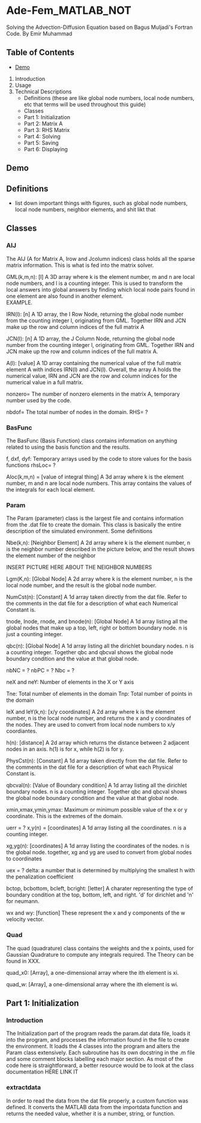 # Ade-Fem_MATLAB_NOT

Solving the Advection-Diffusion Equation based on Bagus Muljadi's Fortran Code. By Emir Muhammad

## Table of Contents
* [Demo](#Demo) 
1.  Introduction
2.  Usage
3. Technical Descriptions 
    * Definitions 
        (these are like global node numbers, local node numbers, etc that terms will be used throughout this guide)
    * Classes
    * Part 1: Initialization
    * Part 2: Matrix A
    * Part 3: RHS Matrix
    * Part 4: Solving
    * Part 5: Saving
    * Part 6: Displaying
## Demo

## Definitions
- list down important things with figures, such as global node numbers, local node numbers, neighbor elements, and shit likt that
## Classes

### AIJ
The AIJ (A for Matrix A, Irow and Jcolumn indices) class holds all the sparse matrix information. This is what is fed into the matrix solver. 

GML(k,m,n): [l]
A 3D array where k is the element number, m and n are local node numbers, and l is a counting integer. This is used to transform the local answers into global answers by finding which local node pairs found in one element are also found in another element.  
EXAMPLE.

IRN(l): [n]
A 1D array, the I Row Node, returning the global node number from the counting integer l, originating from GML. Together IRN and JCN make up the row and column indices of the full matrix A

JCN(l): [n]
A 1D array, the J Column Node, returning the global node number from the counting integer l, originating from GML. Together IRN and JCN make up the row and column indices of the full matrix A.

A(l): [value]
A 1D array containing the numerical value of the full matrix element A with indices IRN(l) and JCN(l). Overall, the array A holds the numerical value, IRN and JCN are the row and column indices for the numerical value in a full matrix. 

nonzero= The number of nonzero elements in the matrix A, temporary number used by the code.

nbdof= The total number of nodes in the domain.
RHS= ?


### BasFunc
The BasFunc (Basis Function) class contains information on anything related to using the basis function and the results.

f, dxf, dyf: Temporary arrays used by the code to store values for the basis functions
rhsLoc= ?

Aloc(k,m,n) = [value of integral thing]
A 3d array where k is the element number, m and n are local node numbers. This array contains the values of the integrals for each local element. 

### Param
The Param (parameter) class is the largest file and contains information from the .dat file to create the domain. This class is basically the entire description of the simulated environment. 
Some definitions 
 
Nbe(k,n): [Neighbor Element]
 A 2d array where k is the element number, n is the neighbor number described in the picture below, and the result shows the element number of the neighbor

INSERT PICTURE HERE ABOUT THE NEIGHBOR NUMBERS

Lgm(K,n): [Global Node]
 A 2d array where k is the element number, n is the local node number, and the result is the global node number. 


NumCst(n): [Constant]
A 1d array taken directly from the dat file. Refer to the comments in the dat file for a description of what each Numerical Constant is.

tnode, lnode, rnode, and bnode(n): [Global Node]
A 1d array listing all the global nodes that make up a top, left, right or bottom boundary node. n is just a counting integer. 

qbc(n): [Global Node]
A 1d array listing all the dirichlet boundary nodes. n is a counting integer. Together qbc and qbcval shows the global node boundary condition and the value at that global node. 

nbNC = ?
nbPC = ?
Nbc = ?

neX and neY: Number of elements in the X or Y axis

Tne: Total number of elements in the domain
Tnp: Total number of points in the domain

leX and leY(k,n): [x/y coordinates] 
A 2d array where k is the element number, n is the local node number, and returns the x and y coordinates of the nodes. They are used to convert from local node numbers to x/y coordiantes. 

h(n): [distance]
A 2d array which returns the distance between 2 adjacent nodes in an axis. h(1) is for x, while h(2) is for y.

PhysCst(n): [Constant]
A 1d array taken directly from the dat file. Refer to the comments in the dat file for a description of what each Physical Constant is.

qbcval(n): [Value of Boundary condition]
A 1d array listing all the dirichlet boundary nodes. n is a counting integer. Together qbc and qbcval shows the global node boundary condition and the value at that global node. 

xmin,xmax,ymin,ymax:  Maximum or minimum possible value of the x or y coordinate. This is the extremes of the domain.

uerr = ?
x,y(n) = [coordinates]
A 1d array listing all the coordinates. n is a counting integer.

xg,yg(n): [coordinates]
A 1d array listing the coordinates of the nodes. n is the global node. together, xg and yg are used to convert from global nodes to coordinates

uex = ?
delta: a number that is determined by multiplying the smallest h with the penalization coefficient

bctop, bcbottom, bcleft, bcright: [letter]
A charater representing the type of boundary condition at the top, bottom, left, and right. 'd' for dirichlet and 'n' for neumann.

wx and wy: [function]
These represent the x and y components of the w velocity vector.

### Quad
The quad (quadrature) class contains the weights and the x points, used for Gaussian Quadrature to compute any integrals required. The Theory can be found in XXX. 

quad_x0: [Array], a one-dimensional array where the ith element is xi.

quad_w: [Array], a one-dimensional array where the ith element is wi.

## Part 1: Initialization
### Introduction
The Initialization part of the program reads the param.dat data file, loads it into the program, and processes the information found in the file to create the environment. It loads the 4 classes into the program and alters the Param class extensively. Each subroutine has its own docstring in the .m file and some comment blocks labelling each major section. As most of the code here is straightforward, a better resource would be to look at the class documentation HERE LINK IT

### extractdata
In order to read the data from the dat file properly, a custom function was defined. It converts the MATLAB data from the importdata function and returns the needed value, whether it is a number, string, or function.

